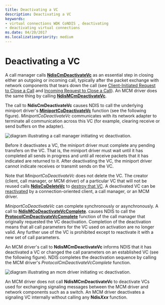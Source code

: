 ```yaml
---
title: Deactivating a VC
description: Deactivating a VC
keywords:
- virtual connections WDK CoNDIS , deactivating
- deactivating virtual connections
ms.date: 04/20/2017
ms.localizationpriority: medium
---
```


# Deactivating a VC





A call manager calls [**NdisCmDeactivateVc**](/windows-hardware/drivers/ddi/ndis/nf-ndis-ndiscmdeactivatevc) as an essential step in closing either an outgoing or incoming call, typically after the packet exchange with network components that tears down the call (see [Client-Initiated Request to Close a Call](client-initiated-request-to-close-a-call.md) and [Incoming Request to Close a Call](incoming-request-to-close-a-call.md)). An MCM driver does the same thing by calling [**NdisMCmDeactivateVc**](/windows-hardware/drivers/ddi/ndis/nf-ndis-ndismcmdeactivatevc).

The call to **NdisCmDeactivateVc** causes NDIS to call the underlying miniport driver's [**MiniportCoDeactivateVc**](/windows-hardware/drivers/ddi/ndis/nc-ndis-miniport_co_deactivate_vc) function (see the following figure). *MiniportCoDeactivateVc* communicates with its network adapter to terminate all communication across this VC (for example, clearing receive or send buffers on the adapter).

![diagram illustrating a call manager initiating vc deactivation.](images/cm-08.png)

Before it deactivates a VC, the miniport driver must complete any pending transfers on the VC. That is, the miniport driver must wait until it has completed all sends in progress and until all receive packets that it has indicated are returned to it. After deactivating the VC, the miniport driver cannot indicate receives or transmit sends on the VC.

Note that *MiniportCoDeactivateVc* does not delete the VC. The creator (client, call manager, or MCM driver) of a particular VC that will not be reused calls [**NdisCoDeleteVc**](/windows-hardware/drivers/ddi/ndis/nf-ndis-ndiscodeletevc) to [destroy that VC](deleting-a-vc.md). A deactivated VC can be [reactivated](activating-a-vc.md) by a connection-oriented client, a call manager, or an MCM driver.

*MiniportCoDeactivateVc* can complete synchronously or asynchronously. A call to [**NdisMCoDeactivateVcComplete**](/windows-hardware/drivers/ddi/ndis/nf-ndis-ndismcodeactivatevccomplete). causes NDIS to call the [**ProtocolCmDeactivateVcComplete**](/windows-hardware/drivers/ddi/ndis/nc-ndis-protocol_cm_deactivate_vc_complete) function of the call manager that originally requested the VC deactivation. Completion of the deactivation means that all call parameters for the VC used on activation are no longer valid. Any further use of the VC is prohibited except to reactivate it with a new set of call parameters.

An MCM driver's call to **NdisMCmDeactivateVc** informs NDIS that it has deactivated a VC or changed the call parameters on an established VC (see the following figure). NDIS completes the deactivation sequence by calling the MCM driver's *ProtocolCmDeactivateVcComplete* function.

![diagram illustrating an mcm driver initiating vc deactivation.](images/fig1-08.png)

An MCM driver does not call **NdisMCmDeactivateVc** to deactivate VCs used for exchanging signaling messages between the MCM driver and network components such as a switch. An MCM driver deactivates a signaling VC internally without calling any **Ndis*Xxx*** function.

 

